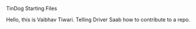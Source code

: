 TinDog Starting Files


Hello, this is Vaibhav Tiwari. Telling Driver Saab how to contribute to a repo.
